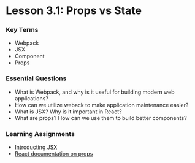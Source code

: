 # Lesson 3.1: Props vs State

### Key Terms
- Webpack
- JSX
- Component
- Props

### Essential Questions

- What is Webpack, and why is it useful for building modern web applications? 
- How can we utilize weback to make application maintenance easier?
- What is JSX? Why is it important in React?
- What are props? How can we use them to build better components?

### Learning Assignments

-  [Introducting JSX](https://reactjs.org/docs/introducing-jsx.html)
- [React documentation on props](https://reactjs.org/docs/components-and-props.html#function-and-class-components)



